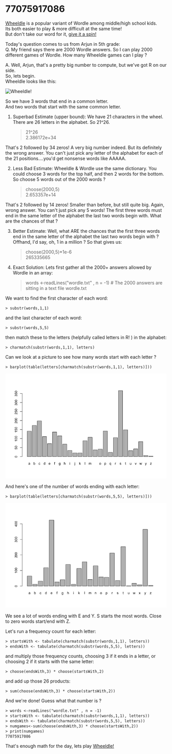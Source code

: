 # 77075917086

[Wheeldle](https://wheeldle.us) is a popular variant of Wordle among middle/high school kids.   
Its both easier to play & more difficult at the same time!    
But don't take our word for it, [give it a spin! ](https://wheeldle.us)

Today's question comes to us from Arjun in 5th grade:   
Q. My friend says there are 2000 Wordle answers. So I can play 2000 different games of Wordle. How many Wheeldle games can I play ?

A. Well, Arjun, that's a pretty big number to compute, but we've got R on our side.     
So, lets begin.    
Wheeldle looks like this:

![Wheeldle!](https://avatars.githubusercontent.com/u/102187509?s=400&u=3837a0ec18ffd22b23d54e562d64c7bb9ab8c84b&v=4 "Wheeldle")


So we have 3 words that end in a common letter.   
And two words that start with the same common letter.


1. Superbad Estimate (upper bound): We have 21 characters in the wheel. There are 26 letters in the alphabet. So 21^26.

    > 21^26    
    2.386172e+34

That's 2 followed by 34 zeros! A very big number indeed. But its definitely the wrong answer. You can't just pick any letter of the alphabet for each of the 21 positions....you'd get nonsense words like AAAAA. 

2. Less Bad Estimate: Wheeldle & Wordle use the same dictionary. You could choose 3 words for the top half, and then 2 words for the bottom. So choose 5 words out of the 2000 words ?

    > choose(2000,5)    
    2.653357e+14

That's 2 followed by 14 zeros! Smaller than before, but still quite big. Again, wrong answer. You can't just pick any 5 words! The first three words must end in the same letter of the alphabet the last two words begin with. What are the chances of that ? 

3. Better Estimate: Well, what ARE the chances that the first three words end in the same letter of the alphabet the last two words begin with ? Offhand, I'd say, oh, 1 in a million ? So that gives us:

    > choose(2000,5)*1e-6    
    265335665
    
4. Exact Solution: Lets first gather all the 2000+ answers allowed by Wordle in an array:

    > words <-readLines("wordle.txt" , n = -1)  # The 2000 answers are sitting in a text file wordle.txt

We want to find the first character of each word:

    > substr(words,1,1)
    
and the last character of each word:

    > substr(words,5,5)
    
then match these to the letters (helpfully called letters in R! ) in the alphabet:

    > charmatch(substr(words,1,1), letters)
    
Can we look at a picture to see how many words start with each letter ?

    > barplot(table(letters[charmatch(substr(words,1,1), letters)]))
    
 ![Wheeldle!](https://raw.githubusercontent.com/wheeldle/77075917086/main/startsWith.png)
 
And here's one of the number of words ending with each letter:

    > barplot(table(letters[charmatch(substr(words,5,5), letters)]))
    
 ![Wheeldle!](https://raw.githubusercontent.com/wheeldle/77075917086/main/endsWith.png)
 
We see a lot of words ending with E and Y. S starts the most words. Close to zero words start/end with Z.
    
Let's run a frequency count for each letter:

    > startsWith <- tabulate(charmatch(substr(words,1,1), letters))
    > endsWith <- tabulate(charmatch(substr(words,5,5), letters))
    
and multiply those frequency counts, choosing 3 if it ends in a letter, or choosing 2 if it starts with the same letter:

    > choose(endsWith,3) * choose(startsWith,2)
    
 and add up those 26 products:
 
    > sum(choose(endsWith,3) * choose(startsWith,2))
   
 And we're done! Guess what that number is ?
 
    > words <-readLines("wordle.txt" , n = -1)
    > startsWith <- tabulate(charmatch(substr(words,1,1), letters))
    > endsWith <- tabulate(charmatch(substr(words,5,5), letters))
    > numgames<-sum(choose(endsWith,3) * choose(startsWith,2))
    > print(numgames)
    77075917086
    
 That's enough math for the day, lets play [Wheeldle!](https://wheeldle.us)
